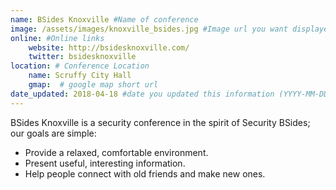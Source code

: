 ```yaml
---
name: BSides Knoxville #Name of conference
image: /assets/images/knoxville_bsides.jpg #Image url you want displayed
online: #Online links
    website: http://bsidesknoxville.com/
    twitter: bsidesknoxville
location: # Conference Location
    name: Scruffy City Hall
    gmap:  # google map short url
date_updated: 2018-04-18 #date you updated this information (YYYY-MM-DD), only Month, Year will be shown.
---
```

BSides Knoxville is a security conference in the spirit of Security BSides; our goals are simple:

- Provide a relaxed, comfortable environment.
- Present useful, interesting information.
- Help people connect with old friends and make new ones.